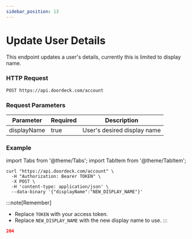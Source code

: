 ```yaml
---
sidebar_position: 13
---
```


# Update User Details

This endpoint updates a user's details, currently this is limited to display name.

### HTTP Request
`POST https://api.doordeck.com/account`

### Request Parameters

| Parameter   | Required | Description                 |
|-------------|----------|-----------------------------|
| displayName | true     | User's desired display name |

### Example

import Tabs from '@theme/Tabs';
import TabItem from '@theme/TabItem';

<Tabs>
<TabItem value="request" label="Request">

```shell showLineNumbers title="CURL"
curl "https://api.doordeck.com/account" \
  -H "Authorization: Bearer TOKEN" \
  -X POST \
  -H 'content-type: application/json' \
  --data-binary '{"displayName":"NEW_DISPLAY_NAME"}'
```

:::note[Remember]
* Replace `TOKEN` with your access token.
* Replace `NEW_DISPLAY_NAME` with the new display name to use.
:::

</TabItem>
<TabItem value="response" label="Response">

```json showLineNumbers title="HTTP CODE"
204
```

</TabItem>
</Tabs>
